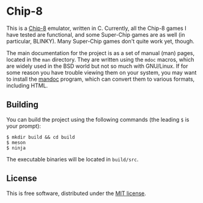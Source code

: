 # Chip-8

This is a [Chip-8](https://en.wikipedia.org/wiki/CHIP-8) emulator, written in
C.  Currently, all the Chip-8 games I have tested are functional, and some
Super-Chip games are as well (in particular, BLINKY).  Many Super-Chip games
don't quite work yet, though.

The main documentation for the project is as a set of manual (man) pages,
located in the `man` directory.  They are written using the `mdoc` macros,
which are widely used in the BSD world but not so much with GNU/Linux.  If for
some reason you have trouble viewing them on your system, you may want to
install the [mandoc](http://mandoc.bsd.lv/) program, which can convert them to
various formats, including HTML.

## Building

You can build the project using the following commands (the leading `$` is your
prompt):

```shell
$ mkdir build && cd build
$ meson
$ ninja
```

The executable binaries will be located in `build/src`.

## License

This is free software, distributed under the [MIT
license](https://opensource.org/licenses/MIT).
